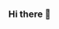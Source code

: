 ### Hi there 👋

<!--
**RIBEIIROO/ribeiiroo** is a ✨ _special_ ✨ repository because its `README.md` (this file) appears on your GitHub profile.

Here are some ideas to get you started:

- 🔭 atualmente eu estudo e trabalho no banco do brasil 
- ⚡gosto de jogar bola 
-->
